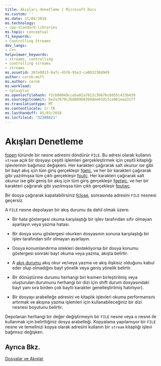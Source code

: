 ```yaml
---
title: Akışları denetleme | Microsoft Docs
ms.custom: ''
ms.date: 11/04/2016
ms.technology:
- cpp-standard-libraries
ms.topic: conceptual
f1_keywords:
- Controlling Streams
dev_langs:
- C++
helpviewer_keywords:
- streams, controlling
- controlling streams
- streams
ms.assetid: 267e9013-9afc-45f6-91e3-ca093230d9d9
author: corob-msft
ms.author: corob
ms.workload:
- cplusplus
ms.openlocfilehash: f2cb0d049cceba82a7812c3b676c6955c433b439
ms.sourcegitcommit: be2a7679c2bd80968204dee03d13ca961eaa31ff
ms.translationtype: MT
ms.contentlocale: tr-TR
ms.lasthandoff: 05/03/2018
ms.locfileid: "32388821"
---
```

# <a name="controlling-streams"></a>Akışları Denetleme
[fopen](../c-runtime-library/reference/fopen-wfopen.md) türünde bir nesne adresini döndürür `FILE`. Bu adresi olarak kullanın `stream` açık bir dosyayı çeşitli işlemleri gerçekleştirmek için çeşitli kitaplığı işlevlerinin bağımsız değişkeni. Her karakteri çağırarak salt okunur ise gibi bir bayt akış için tüm giriş gerçekleşir [fgetc](../c-runtime-library/reference/fgetc-fgetwc.md), ve her bir karakteri çağırarak gibi yazılmışsa tüm çıktı gerçekleşir [fputc](../c-runtime-library/reference/fputc-fputwc.md). Her karakteri çağırarak salt okunur ise gibi geniş bir akış için tüm giriş gerçekleşir [fgetwc](../c-runtime-library/reference/fgetc-fgetwc.md), ve her bir karakteri çağırarak gibi yazılmışsa tüm çıktı gerçekleşir [fputwc](../c-runtime-library/reference/fputc-fputwc.md).  
  
 Bir dosya çağırarak kapatabilirsiniz [fclose](../c-runtime-library/reference/fclose-fcloseall.md), sonrasında adresini `FILE` nesnesi geçersiz.  
  
 A `FILE` nesne depolayan bir akış durumu da dahil olmak üzere:  
  
-   Bir hata göstergesi okuma karşılaştığı bir işlev tarafından sıfır olmayan ayarlayın veya yazma hatası.  
  
-   Bir dosya sonu göstergesi okurken dosyasının sonuna karşılaştığı bir işlev tarafından sıfır olmayan ayarlayın.  
  
-   Dosya konumlandırma istekleri destekliyorsa bir dosya konumu göstergesi sonraki bayt okuma veya yazma, akışta belirtir.  
  
-   A [akış durumu](../c-runtime-library/stream-states.md) akış okur ve/veya yazma ve akış ilişkisiz olduğunu kabul eder olup olmadığını bayt yönelik veya geniş yönelik belirtir.  
  
-   Bir dönüştürme durumu herhangi biri kısmen birleştirilmiş veya oluşturulan durumunu herhangi bir dizi için shift durum dosyasındaki bayt yanı sıra birden çok baytlı karakter genelleştirilmiş hatırlıyor).  
  
-   Bir dosyayı arabelleğe adresini ve kitaplık işlevleri okuma performansını artırmak ve akışına yazma işlemleri için kullanabileceğiniz bir dizi nesnesi boyutunu belirtir.  
  
 Depolanan herhangi bir değer değiştirmeyin bir `FILE` nesne veya o nesne ile kullanmak için belirttiğiniz dosya arabelleği. Kopyalama yapılamıyor bir `FILE` nesne ve temelinizi kopya olarak adresini kullanın bir `stream` kitaplığı işlevi bağımsız değişken.  
  
## <a name="see-also"></a>Ayrıca Bkz.  
 [Dosyalar ve Akışlar](../c-runtime-library/files-and-streams.md)